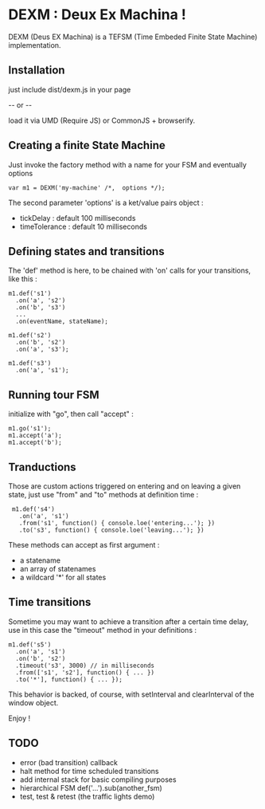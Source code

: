 
DEXM : Deux Ex Machina !
========================

DEXM (Deus EX Machina) is a TEFSM (Time Embeded Finite State Machine) implementation.

Installation
------------

just include dist/dexm.js in your page

-- or --

load it via UMD (Require JS) or CommonJS + browserify.

Creating a finite State Machine
-------------------------------

Just invoke the factory method with a name for your FSM and eventually options

    var m1 = DEXM('my-machine' /*,  options */);

The second parameter 'options' is a ket/value pairs object :

* tickDelay : default 100 milliseconds
* timeTolerance : default 10 milliseconds

Defining states and transitions
-------------------------------

The 'def' method is here, to be chained with 'on' calls for your transitions, like this :

    m1.def('s1')
      .on('a', 's2')
      .on('b', 's3')
      ...
      .on(eventName, stateName);

    m1.def('s2')
      .on('b', 's2')
      .on('a', 's3');

    m1.def('s3')
      .on('a', 's1');

Running tour FSM
----------------

initialize with "go", then call "accept" :

    m1.go('s1');
    m1.accept('a');
    m1.accept('b');

Tranductions
------------

Those are custom actions triggered on entering and on leaving a given state, just use "from" and "to" methods at definition time :

     m1.def('s4')
       .on('a', 's1')
       .from('s1', function() { console.loe('entering...'); })
       .to('s3', function() { console.loe('leaving...'); })

These methods can accept as first argument :

* a statename
* an array of statenames
* a wildcard '*' for all states

Time transitions
----------------

Sometime you may want to achieve a transition after a certain time delay, use in this case the "timeout" method in your definitions :

    m1.def('s5')
      .on('a', 's1')
      .on('b', 's2')
      .timeout('s3', 3000) // in milliseconds
      .from(['s1', 's2'], function() { ... })
      .to('*'], function() { ... });

This behavior is backed, of course, with setInterval and clearInterval of the window object.

Enjoy !

TODO
----

* error (bad transition) callback
* halt method for time scheduled transitions
* add internal stack for basic compiling purposes
* hierarchical FSM def('...').sub(another_fsm)
* test, test & retest (the traffic lights demo)
